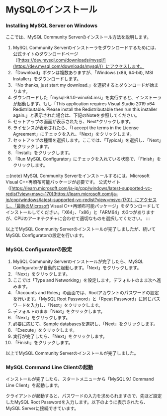 # MySQLのインストール

### Installing MySQL Server on Windows

ここでは、MySQL Community Serverのインストール方法を説明します。

1. MySQL Community Serverのインストーラをダウンロードするためには、公式サイトのダウンロードページ（[https://dev.mysql.com/downloads/mysql/](https://dev.mysql.com/downloads/mysql/)）にアクセスします。
2. 「Download」ボタンは複数ありますが、「Windows (x86, 64-bit), MSI Installer」をダウンロードします。&#x20;
3. 「No thanks, just start my download.」を選択するとダウンロードが始まります。
4. ダウンロードした「mysql-9.1.0-winx64.msi」を実行すると、インストーラが起動します。もし「This application requires Visual Studio 2019 x64 Redistributable. Please install the Redistributable then run this installer again.」と表示された場合は、下記のNoteを参照してください。
5. セットアップの画面が表示されたら、Next\*クリックします。&#x20;
6. ライセンスが表示されたら、「I accept the terms in the License Agreement」にチェックを入れ、「Next」をクリックします。&#x20;
7. セットアップの種類を選択します。ここでは、「Typical」を選択し、「Next」をクリックします。&#x20;
8. 「Install」をクリックします。&#x20;
9. 「Run MySQL Configurator」にチェックを入れている状態で、「Finish」をクリックします。&#x20;

:::{note} MySQL Community Serverをインストールするには、Microsoft Visual C++再頒布可能パッケージが必要です。 公式サイト（[https://learn.microsoft.com/ja-jp/cpp/windows/latest-supported-vc-redist?view=msvc-170](https://learn.microsoft.com/ja-jp/cpp/windows/latest-supported-vc-redist?view=msvc-170)）にアクセスし、「最新のMicrosoft Visual C++再頒布可能パッケージ」をダウンロードしてインストールしてください。「X64」、「x86」と「ARM64」の3つがありますが、CPUのアーキテクチャに合わせて適切なものを選択してください。 :::

以上でMySQL Community Serverのインストールが完了しましたが、続いてMySQL Configuratorの設定を行います。

### MySQL Configuratorの設定

1. MySQL Community Serverのインストールが完了したら、MySQL Configuratorが自動的に起動します。「Next」をクリックします。&#x20;
2. 「Next」をクリックします。&#x20;
3. ここでは「Type and Networking」を設定します。デフォルトのまま次へ進みます。&#x20;
4. 「Accounts and Roles」の画面では、Rootアカウントのパスワードの設定を行います。「MySQL Root Password」と「Rpeat Password」に同じパスワードを入力し、「Next」をクリックします。&#x20;
5. デフォルトのまま「Next」をクリックします。&#x20;
6. 「Next」をクリックします。&#x20;
7. 必要に応じて、Sample databasesを選択し、「Next」をクリックします。&#x20;
8. 「Execute」をクリックします。&#x20;
9. 実行が完了したら、「Next」をクリックします。&#x20;
10. 「Finish」をクリックします。&#x20;

以上でMySQL Community Serverのインストールが完了しました。

### MySQL Command Line Clientの起動

インストールが完了したら、スタートメニューから「MySQL 9.1 Command Line Client」を起動します。&#x20;

クライアントが起動すると、パスワードの入力を求められますので、先ほど設定したMySQL Root Passwordを入力します。以下のように表示されたら、MySQL Serverに接続できています。&#x20;
